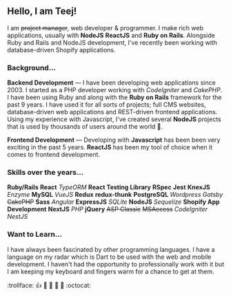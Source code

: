 ## Hello, I am Teej!

I am <del>project manager</del>, web developer & programmer. I make rich web applications, usually with **NodeJS** **ReactJS** and **Ruby on Rails**. Alongside Ruby and Rails and NodeJS development, I've recently been working with database-driven Shopify applications.

### Background...

**Backend Development** — I have been developing web applications since 2003. I started as a PHP developer working with _CodeIgniter_ and _CakePHP_. I have been using Ruby and along with the **Ruby on Rails** framework for the past 9 years. I have used it for all sorts of projects; full CMS websites, database-driven web applications and REST-driven frontend applications. Using my experience with Javascript, I've created several **NodeJS** projects that is used by thousands of users around the world 🥰.

**Frontend Development** — Developing with **Javascript** has been been very exciting in the past 5 years. **ReactJS** has been my tool of choice when it comes to frontend development.

### Skills over the years...

**Ruby/Rails** **React** _TypeORM_ **React Testing Library** **RSpec** **Jest** **KnexJS**  _Enzyme_ **MySQL**  _VueJS_ **Redux** **redux-thunk** **PostgreSQL** _Wordpress_ _Gatsby_ ~~CakePHP~~ **Sass** _Angular_ **ExpressJS** _SQLite_ **NodeJS**  _Sequelize_ **Shopify App Development** **NextJS** _PHP_ **jQuery** ~~ASP Classic~~ ~~MSAccess~~ _CodeIgniter_ _NestJS_

### Want to Learn...

I have always been fascinated by other programming languages. I have a language on my radar which is Dart to be used with the web and mobile development. I haven't had the opportunity to professionally work with it but I am keeping my keyboard and fingers warm for a chance to get at them.

:trollface: :+1: :camel: :tada: :rocket: :metal: :octocat:

